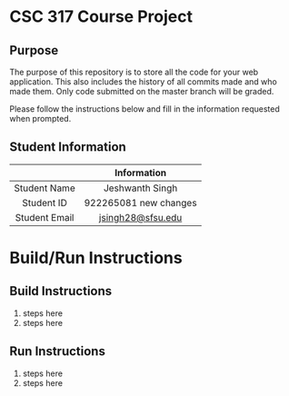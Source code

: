 # CSC 317 Course Project

## Purpose

The purpose of this repository is to store all the code for your web application. This also includes the history of all commits made and who made them. Only code submitted on the master branch will be graded.

Please follow the instructions below and fill in the information requested when prompted.

## Student Information

|               | Information   |
|:-------------:|:-------------:|
| Student Name  | Jeshwanth Singh    |
| Student ID    | 922265081    new changes  |
| Student Email | jsingh28@sfsu.edu    |



# Build/Run Instructions

## Build Instructions
1. steps here
2. steps here

## Run Instructions
1. steps here
2. steps here 
